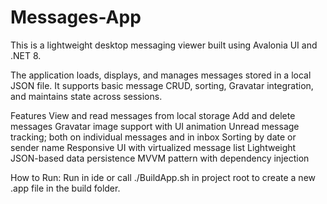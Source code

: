 # Messages-App
This is a lightweight desktop messaging viewer built using Avalonia UI and .NET 8.

The application loads, displays, and manages messages stored in a local JSON file. It supports basic message CRUD, sorting, Gravatar integration, and maintains state across sessions.

Features
View and read messages from local storage
Add and delete messages
Gravatar image support with UI animation
Unread message tracking; both on individual messages and in inbox
Sorting by date or sender name
Responsive UI with virtualized message list
Lightweight JSON-based data persistence
MVVM pattern with dependency injection


How to Run:
Run in ide or call ./BuildApp.sh in project root to create a new .app file in the build folder.
